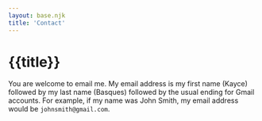 ```yaml
---
layout: base.njk
title: 'Contact'
---
```


# {{title}}

You are welcome to email me. My email address is my first name
(Kayce) followed by my last name (Basques) followed by the usual
ending for Gmail accounts. For example, if my name was John Smith,
my email address would be `johnsmith@gmail.com`.

